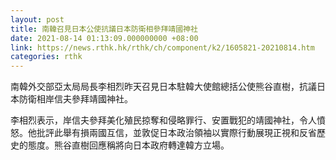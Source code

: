 ```yaml
---
layout: post
title: 南韓召見日本公使抗議日本防衛相參拜靖國神社
date: 2021-08-14 01:13:09.000000000 +08:00
link: https://news.rthk.hk/rthk/ch/component/k2/1605821-20210814.htm
categories: rthk
---
```


南韓外交部亞太局局長李相烈昨天召見日本駐韓大使館總括公使熊谷直樹，抗議日本防衛相岸信夫參拜靖國神社。

李相烈表示，岸信夫參拜美化殖民掠奪和侵略罪行、安置戰犯的靖國神社，令人憤怒。他批評此舉有損兩國互信，並敦促日本政治領袖以實際行動展現正視和反省歷史的態度。熊谷直樹回應稱將向日本政府轉達韓方立場。
